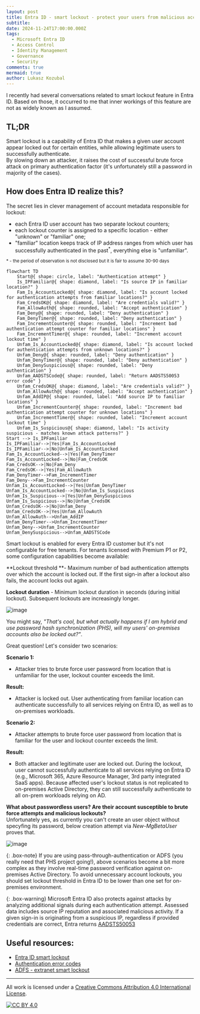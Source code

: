 ```yaml
---
layout: post
title: Entra ID - smart lockout - protect your users from malicious account lockouts!
subtitle:
date: 2024-11-24T17:00:00.000Z
tags:
  - Microsoft Entra ID
  - Access Control
  - Identity Management
  - Governance
  - Security
comments: true
mermaid: true
author: Lukasz Kozubal
---
```


I recently had several conversations related to smart lockout feature in Entra ID.  Based on those, it occurred to me that inner workings of this feature are not as widely known as I assumed.<br>

## **TL;DR<br>**
Smart lockout is a capability of Entra ID that makes a given user account appear locked out for certain entities, while allowing legitimate users to successfully authenticate.<br>
By slowing down an attacker, it raises the cost of successful brute force attack on primary authentication factor (it's unfortunately still a password in majority of the cases).

## How does Entra ID realize this?

The secret lies in clever management of account metadata responsible for lockout: 
- each Entra ID user account has two separate lockout counters;
- each lockout counter is assigned to a specific location - either "unknown" or "familiar" one;
- "familiar" location keeps track of IP address ranges from which user has successfully authenticated in the past<sup>*</sup>, everything else is "unfamiliar".

<sup>* \- the period of observation is not disclosed but it is fair to assume 30-90 days</sup>

```mermaid
flowchart TD
    Start@{ shape: circle, label: "Authentication attempt" }
    Is_IPFamiliar@{ shape: diamond, label: "Is source IP in familiar location?" }
    Fam_Is_AccountLocked@{ shape: diamond, label: "Is account locked for authentication attempts from familiar locations?" }
    Fam_CredsOK@{ shape: diamond, label: "Are credentials valid?" }
    Fam_AllowAuth@{ shape: rounded, label: "Accept authentication" }
    Fam_Deny@{ shape: rounded, label: "Deny authentication" }
    Fam_DenyTimer@{ shape: rounded, label: "Deny authentication" }
    Fam_IncrementCounter@{ shape: rounded, label: "Increment bad authentication attempt counter for familiar locations" }
    Fam_IncrementTimer@{ shape: rounded, label: "Increment account lockout time" }
    Unfam_Is_AccountLocked@{ shape: diamond, label: "Is account locked for authentication attempts from unknown locations?" }
    Unfam_Deny@{ shape: rounded, label: "Deny authentication" }
    Unfam_DenyTimer@{ shape: rounded, label: "Deny authentication" }
    Unfam_DenySuspicious@{ shape: rounded, label: "Deny authentication" }
    Unfam_AADSTSCode@{ shape: rounded, label: "Return AADSTS50053 error code" }
    Unfam_CredsOK@{ shape: diamond, label: "Are credentials valid?" }
    Unfam_AllowAuth@{ shape: rounded, label: "Accept authentication" }
    Unfam_AddIP@{ shape: rounded, label: "Add source IP to familiar locations" }
    Unfam_IncrementCounter@{ shape: rounded, label: "Increment bad authentication attempt counter for unknown locations" }
    Unfam_IncrementTimer@{ shape: rounded, label: "Increment account lockout time" }
    Unfam_Is_Suspicious@{ shape: diamond, label: "Is activity suspicious - matches known attack patterns?" }
Start --> Is_IPFamiliar
Is_IPFamiliar-->|Yes|Fam_Is_AccountLocked
Is_IPFamiliar-->|No|Unfam_Is_AccountLocked
Fam_Is_AccountLocked-->|Yes|Fam_DenyTimer
Fam_Is_AccountLocked-->|No|Fam_CredsOK
Fam_CredsOK-->|No|Fam_Deny
Fam_CredsOK-->|Yes|Fam_AllowAuth
Fam_DenyTimer-->Fam_IncrementTimer
Fam_Deny-->Fam_IncrementCounter
Unfam_Is_AccountLocked-->|Yes|Unfam_DenyTimer
Unfam_Is_AccountLocked-->|No|Unfam_Is_Suspicious
Unfam_Is_Suspicious-->|Yes|Unfam_DenySuspicious
Unfam_Is_Suspicious-->|No|Unfam_CredsOK
Unfam_CredsOK-->|No|Unfam_Deny
Unfam_CredsOK-->|Yes|Unfam_AllowAuth
Unfam_AllowAuth-->Unfam_AddIP
Unfam_DenyTimer-->Unfam_IncrementTimer
Unfam_Deny-->Unfam_IncrementCounter
Unfam_DenySuspicious-->Unfam_AADSTSCode
```

Smart lockout is enabled for every Entra ID customer but it's not configurable for free tenants.
For tenants licensed with Premium P1 or P2, some configuration capabilities become available:

**Lockout threshold **- Maximum number of bad authentication attempts over which the account is locked out. If the first sign-in after a lockout also fails, the account locks out again. 

**Lockout duration** - Minimum lockout duration in seconds (during initial lockout). Subsequent lockouts are increasingly longer.

![image](https://github.com/user-attachments/assets/dcea6684-228c-4fed-824d-1ba727997ba0)

You might say, _"That's cool, but what actually happens if I am hybrid and use password hash synchronization (PHS), will my users' on-premises accounts also be locked out?"_.

Great question! Let's consider two scenarios:

**Scenario 1:<br>**
- Attacker tries to brute force user password from location that is unfamiliar for the user, lockout counter exceeds the limit.

**Result:<br>**
- Attacker is locked out. User authenticating from familiar location can authenticate successfully to all services relying on Entra ID, as well as to on-premises workloads.

**Scenario 2:<br>**
- Attacker attempts to brute force user password from location that is familiar for the user and lockout counter exceeds the limit.

**Result:<br>**
- Both attacker and legitimate user are locked out. During the lockout, user cannot successfully authenticate to all services relying on Entra ID (e.g., Microsoft 365, Azure Resource Manager, 3rd party integrated SaaS apps). 
Because affected user's lockout status is not replicated to on-premises Active Directory, they can still successfully authenticate to all on-prem workloads relying on AD.

**What about passwordless users? Are their account susceptible to brute force attempts and malicious lockouts?**<br>
Unfortunately yes, as currently you can't create an user object without specyfing its password, below creation attempt via _New-MgBetaUser_ proves that.<br>

![image](https://github.com/user-attachments/assets/644a33b7-a658-4729-9596-58a602d71b43)

{: .box-note}
If you are using pass-through-authentication or ADFS (you really need that PHS project going!), above scenarios become a bit more complex as they involve real-time password verification against on-premises Active Directory. To avoid unnecessary account lockouts, you should set lockout threshold in Entra ID to be lower than one set for on-premises environment.

{: .box-warning}
Microsoft Entra ID also protects against attacks by analyzing additional signals during each authentication attempt. Assessed data includes source IP reputation and associated malicious activity.
If a given sign-in is originating from a suspicious IP, regardless if provided credentials are correct, Entra returns [AADSTS50053](https://learn.microsoft.com/en-us/entra/identity-platform/reference-error-codes#aadsts-error-codes)

## Useful resources:

- [Entra ID smart lockout](https://learn.microsoft.com/en-us/entra/identity/authentication/howto-password-smart-lockout)
- [Authentication error codes](https://learn.microsoft.com/en-us/entra/identity-platform/reference-error-codes#aadsts-error-codes)
- [ADFS - extranet smart lockout](https://learn.microsoft.com/en-us/windows-server/identity/ad-fs/operations/configure-ad-fs-extranet-smart-lockout-protection)

---
All work is licensed under a [Creative Commons Attribution 4.0 International License][cc-by].

[![CC BY 4.0][cc-by-image]][cc-by]

[cc-by]: http://creativecommons.org/licenses/by/4.0/
[cc-by-image]: https://i.creativecommons.org/l/by/4.0/88x31.png
[cc-by-shield]: https://img.shields.io/badge/License-CC%20BY%204.0-lightgrey.svg
